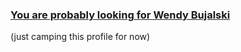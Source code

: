 ### [You are probably looking for Wendy Bujalski](https://github.com/wendybujalski)






































(just camping this profile for now)
